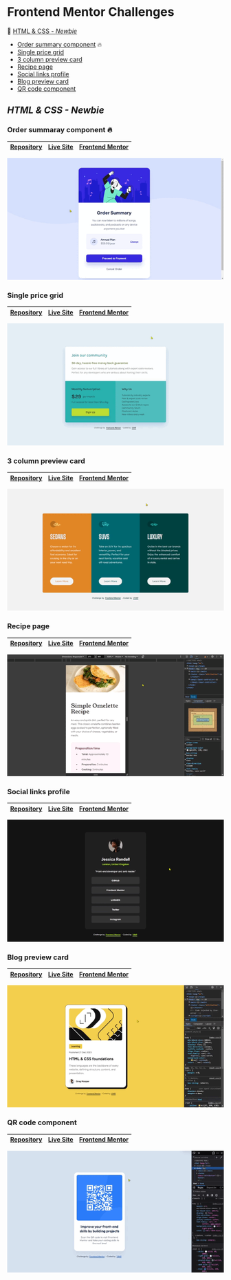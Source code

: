 # Frontend Mentor Challenges

🔳 [HTML & CSS - *Newbie*](#html--css---newbie)
  + [Order summary component](#order-summaray-component-fire) 🔥
  + [Single price grid](#single-price-grid)
  + [3 column preview card](#3-column-preview-card)
  + [Recipe page](#recipe-page)
  + [Social links profile](#social-links-profile)
  + [Blog preview card](#blog-preview-card)
  + [QR code component](#qr-code-component)

## ***HTML & CSS - Newbie***

### Order summaray component :fire:

| [Repository](https://github.com/mendezpvi/fm-order-summary-component) | [Live Site](https://mendezpvi.github.io/fm-order-summary-component/) | [Frontend Mentor](https://www.frontendmentor.io/solutions/order-summary-component-CGsPxd41X4) |
| --- | --- | --- |

![Order summary component](https://raw.githubusercontent.com/mendezpvi/fm-order-summary-component/main/assets/video/sample.gif)

### Single price grid

| [Repository](https://github.com/mendezpvi/fm-single-price-grid) | [Live Site](https://mendezpvi.github.io/fm-single-price-grid/) | [Frontend Mentor](https://www.frontendmentor.io/solutions/single-price-grid-component-using-grid-LPmBtoGdE7) |
| --- | --- | --- |

![Single price grid](https://raw.githubusercontent.com/mendezpvi/fm-single-price-grid/main/assets/video/sample.gif)

### 3 column preview card

| [Repository](https://github.com/mendezpvi/fm-3-column-preview-card) | [Live Site](https://mendezpvi.github.io/fm-3-column-preview-card/) | [Frontend Mentor](https://www.frontendmentor.io/solutions/3-column-preview-card-using-css-grid-HEmrg94zdp) |
| --- | --- | --- |

![3 column preview card](https://raw.githubusercontent.com/mendezpvi/fm-3-column-preview-card/main/assets/vid/sample.gif)

### Recipe page

| [Repository](https://github.com/mendezpvi/fm-recipe-page) | [Live Site](https://mendezpvi.github.io/fm-recipe-page/) | [Frontend Mentor](https://www.frontendmentor.io/solutions/recipe-page-TycMeFxXvK) |
| --- | --- | --- |

![Recipe page](https://raw.githubusercontent.com/mendezpvi/fm-recipe-page/main/assets/vid/sample.gif)

### Social links profile

| [Repository](https://github.com/mendezpvi/fm-social-links-profile) | [Live Site](https://mendezpvi.github.io/fm-social-links-profile/) | [Frontend Mentor](https://www.frontendmentor.io/solutions/social-links-profile-kH-ia7zF4y) |
| --- | --- | --- |

![Social Links Profile](https://raw.githubusercontent.com/mendezpvi/fm-social-links-profile/main/assets/vid/sample.gif)

### Blog preview card

| [Repository](https://github.com/mendezpvi/fm-blog-preview-card) | [Live Site](https://mendezpvi.github.io/fm-blog-preview-card/) | [Frontend Mentor](https://www.frontendmentor.io/solutions/blog-preview-card-4v2h3liGE0) |
| --- | --- | --- |

![Blog Preview Card](https://raw.githubusercontent.com/mendezpvi/fm-blog-preview-card/main/assets/vid/sample.gif)

### QR code component 

| [Repository](https://github.com/mendezpvi/fm-qr-code-component-main) | [Live Site](https://mendezpvi.github.io/fm-qr-code-component-main/) | [Frontend Mentor](https://www.frontendmentor.io/solutions/qr-code-component-kvtL0fwiDf) |
| --- | --- | --- |

![QR Code Component](https://github.com/mendezpvi/fm-qr-code-component-main/blob/main/assets/vid/sample.gif?raw=true)
